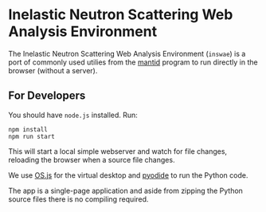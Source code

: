 # Inelastic Neutron Scattering Web Analysis Environment

The Inelastic Neutron Scattering Web Analysis Environment (`inswae`) is a port of commonly used
utilies from the [mantid](https://mantidproject.org/) program to run directly in the browser
(without a server).

## For Developers

You should have `node.js` installed. Run:

```
npm install
npm run start
```

This will start a local simple webserver and watch for file changes, reloading the browser when
a source file changes.

We use [OS.js](https://www.os-js.org/) for the virtual desktop and [pyodide](https://pyodide.org)
to run the Python code.

The app is a single-page application and aside from zipping the Python source files there is no
compiling required.
